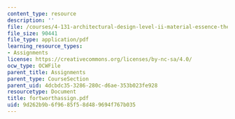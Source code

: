 ```yaml
---
content_type: resource
description: ''
file: /courses/4-131-architectural-design-level-ii-material-essence-the-glass-house-fall-2003/9d262b9b6f9685f58d489694f767b035_fortworthassign.pdf
file_size: 90441
file_type: application/pdf
learning_resource_types:
- Assignments
license: https://creativecommons.org/licenses/by-nc-sa/4.0/
ocw_type: OCWFile
parent_title: Assignments
parent_type: CourseSection
parent_uid: 4dcbdc35-3286-280c-d6ae-353b023fe928
resourcetype: Document
title: fortworthassign.pdf
uid: 9d262b9b-6f96-85f5-8d48-9694f767b035
---
```

